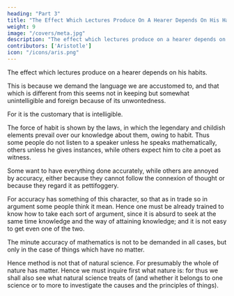 ```yaml
---
heading: "Part 3"
title: "The Effect Which Lectures Produce On A Hearer Depends On His Habits"
weight: 9
image: "/covers/meta.jpg"
description: "The effect which lectures produce on a hearer depends on his habits"
contributors: ['Aristotle']
icon: "/icons/aris.png"
---
```



The effect which lectures produce on a hearer depends on his habits. 

This is because we demand the language we are accustomed to, and that which is different from this seems not in keeping but somewhat unintelligible and foreign because of its unwontedness. 

For it is the customary that is intelligible. 

The force of habit is shown by the laws, in which the legendary and childish elements prevail over our knowledge about them, owing to habit. Thus some people do not listen to a speaker unless he speaks mathematically, others unless he gives instances, while others expect him to cite a poet as witness. 

Some want to have everything done accurately, while others are annoyed by accuracy, either because they cannot follow the connexion of thought or because they regard it as pettifoggery. 

For accuracy has something of this character, so that as in trade so in argument some people think it mean. Hence one must be already trained to know how to take each sort of argument, since it is absurd to seek at the same time knowledge and the way of attaining knowledge; and it is not easy to get even one of the two.

The minute accuracy of mathematics is not to be demanded in all cases, but only in the case of things which have no matter.

Hence method is not that of natural science. For presumably the whole of nature has matter. Hence we must inquire first what nature is: for thus we shall also see what natural science treats of (and whether it belongs to one science or to more to investigate the causes and the principles of things).

